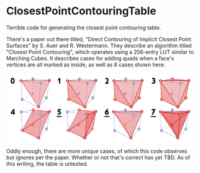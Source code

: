 # ClosestPointContouringTable
Terrible code for generating the closest point contouring table.

There's a paper out there titled, "Direct Contouring of Implicit Closest Point Surfaces" by S. Auer and R. Westermann. They describe an algorithm titled "Closest Point Contouring", which operates using a 256-entry LUT similar to Marching Cubes. It describes cases for adding quads when a face's vertices are all marked as inside, as well as 8 cases shown here:

![8 Described Cases](https://github.com/Lin20/ClosestPointContouringTable/raw/master/cpc_cases.PNG)

Oddly enough, there are more unique cases, of which this code observes but ignores per the paper. Whether or not that's correct has yet TBD. As of this writing, the table is untested.
